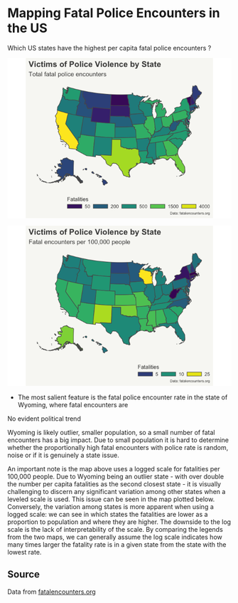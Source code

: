 
<!-- README.md is generated from README.Rmd. Please edit that file -->

# Mapping Fatal Police Encounters in the US

<!-- badges: start -->
<!-- badges: end -->

Which US states have the highest per capita fatal police encounters ?

![](README_files/figure-gfm/log-fig-1.png)<!-- -->

![](README_files/figure-gfm/levels-fig-1.png)<!-- -->

-   The most salient feature is the fatal police encounter rate in the
    state of Wyoming, where fatal encounters are

No evident political trend

Wyoming is likely outlier, smaller population, so a small number of
fatal encounters has a big impact. Due to small population it is hard to
determine whether the proportionally high fatal encounters with police
rate is random, noise or if it is genuinely a state issue.

An important note is the map above uses a logged scale for fatalities
per 100,000 people. Due to Wyoming being an outlier state - with over
double the number per capita fatalities as the second closest state - it
is visually challenging to discern any significant variation among other
states when a leveled scale is used. This issue can be seen in the map
plotted below. Conversely, the variation among states is more apparent
when using a logged scale: we can see in which states the fatalities are
lower as a proportion to population and where they are higher. The
downside to the log scale is the lack of interpretability of the scale.
By comparing the legends from the two maps, we can generally assume the
log scale indicates how many times larger the fatality rate is in a
given state from the state with the lowest rate.

## Source

Data from [fatalencounters.org](https://fatalencounters.org)
